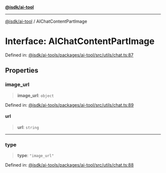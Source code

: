 [**@isdk/ai-tool**](../README.md)

***

[@isdk/ai-tool](../globals.md) / AIChatContentPartImage

# Interface: AIChatContentPartImage

Defined in: [@isdk/ai-tools/packages/ai-tool/src/utils/chat.ts:87](https://github.com/isdk/ai-tool.js/blob/e883e341c67e937e7d3a3e95e8bc56844896f5a3/src/utils/chat.ts#L87)

## Properties

### image\_url

> **image\_url**: `object`

Defined in: [@isdk/ai-tools/packages/ai-tool/src/utils/chat.ts:89](https://github.com/isdk/ai-tool.js/blob/e883e341c67e937e7d3a3e95e8bc56844896f5a3/src/utils/chat.ts#L89)

#### url

> **url**: `string`

***

### type

> **type**: `"image_url"`

Defined in: [@isdk/ai-tools/packages/ai-tool/src/utils/chat.ts:88](https://github.com/isdk/ai-tool.js/blob/e883e341c67e937e7d3a3e95e8bc56844896f5a3/src/utils/chat.ts#L88)
